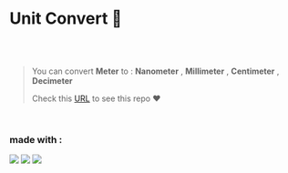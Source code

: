 # Unit Convert 🧮

<br>
<br>

> You can convert **Meter** to : **Nanometer** , **Millimeter** , **Centimeter** , **Decimeter**
>
> Check this [URL](https://mahdibaderloo.github.io/unit-convertor/) to see this repo ❤️

<br>

### made with :
![](https://img.shields.io/badge/HTML5-E34F26?style=for-the-badge&logo=html5&logoColor=white)
![](https://img.shields.io/badge/CSS3-1572B6?style=for-the-badge&logo=css3&logoColor=white)
![](https://img.shields.io/badge/JavaScript-323330?style=for-the-badge&logo=javascript&logoColor=F7DF1E)
